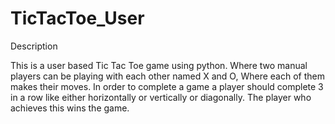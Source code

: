 # TicTacToe_User

Description

This is a user based Tic Tac Toe game using python. Where two manual players can be playing with each other named X and O, Where each of them makes their moves.
In order to complete a game a player should complete 3 in a row like either horizontally or vertically or diagonally. The player who achieves this wins the game.
